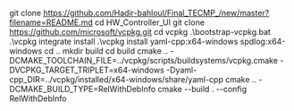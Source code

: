 git clone https://github.com/Hadir-bahloul/Final_TECMP_/new/master?filename=README.md
cd HW_Controller_UI
git clone https://github.com/microsoft/vcpkg.git
cd vcpkg
.\bootstrap-vcpkg.bat
.\vcpkg integrate install
.\vcpkg install yaml-cpp:x64-windows spdlog:x64-windows
cd ..
mkdir build
cd build
cmake .. -DCMAKE_TOOLCHAIN_FILE=../vcpkg/scripts/buildsystems/vcpkg.cmake -DVCPKG_TARGET_TRIPLET=x64-windows -Dyaml-cpp_DIR=../vcpkg/installed/x64-windows/share/yaml-cpp
cmake .. -DCMAKE_BUILD_TYPE=RelWithDebInfo
cmake --build . --config RelWithDebInfo 
